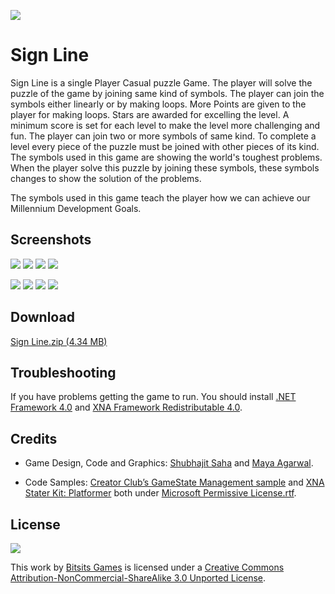 ![](https://github.com/Bitsits/Sign-Line-Assets/raw/master/Windows%20Phone%20App/Sign%20Line%20Mobile%20Small.png)

Sign Line
===
Sign Line is a single Player Casual puzzle Game. The player will solve the puzzle of the game by joining same kind of symbols. The player can join the symbols either linearly or by making loops. More Points are given to the player for making loops. Stars are awarded for excelling the level. A minimum score is set for each level to make the level more challenging and fun. The player can join two or more symbols of same kind. To complete a level every piece of the puzzle must be joined with other pieces of its kind. The symbols used in this game are showing the world's toughest problems. When the player solve this puzzle by joining these symbols, these symbols changes to show the solution of the problems.

The symbols used in this game teach the player how we can achieve our Millennium Development Goals.

Screenshots
---
![](https://github.com/Bitsits/Sign-Line-Assets/raw/master/Windows%20Phone%20App/Sign%20Line%20Screenshot%201.png)
![](https://github.com/Bitsits/Sign-Line-Assets/raw/master/Windows%20Phone%20App/Sign%20Line%20Screenshot%202.png)
![](https://github.com/Bitsits/Sign-Line-Assets/raw/master/Windows%20Phone%20App/Sign%20Line%20Screenshot%203.png)
![](https://github.com/Bitsits/Sign-Line-Assets/raw/master/Windows%20Phone%20App/Sign%20Line%20Screenshot%204.png)

![](https://github.com/Bitsits/Sign-Line-Assets/raw/master/Windows%20Phone%20App/Sign%20Line%20Screenshot%205.png)
![](https://github.com/Bitsits/Sign-Line-Assets/raw/master/Windows%20Phone%20App/Sign%20Line%20Screenshot%206.png)
![](https://github.com/Bitsits/Sign-Line-Assets/raw/master/Windows%20Phone%20App/Sign%20Line%20Screenshot%207.png)
![](https://github.com/Bitsits/Sign-Line-Assets/raw/master/Windows%20Phone%20App/Sign%20Line%20Screenshot%208.png)

Download
---
[Sign Line.zip (4.34 MB)][zip]

Troubleshooting
---
If you have problems getting the game to run. You should install [.NET Framework 4.0] and [XNA Framework Redistributable 4.0].

Credits
---
- Game Design, Code and Graphics: [Shubhajit Saha] and [Maya Agarwal].

- Code Samples: [Creator Club’s GameState Management sample] and [XNA Stater Kit: Platformer] both under [Microsoft Permissive License.rtf].

License
---
![](https://github.com/Bitsits/Sign-Line-Assets/raw/master/Blog/cc.png)

This work by [Bitsits Games] is licensed under a [Creative Commons Attribution-NonCommercial-ShareAlike 3.0 Unported License].

[.NET Framework 4.0]: http://www.microsoft.com/en-in/download/details.aspx?id=17718
[XNA Framework Redistributable 4.0]: http://www.microsoft.com/en-in/download/details.aspx?id=20914

[Creator Club’s GameState Management sample]: http://creators.xna.com/en-US/samples/gamestatemanagement
[XNA Stater Kit: Platformer]: http://msdn.microsoft.com/en-us/library/dd254918.aspx
[Microsoft Permissive License.rtf]: http://creators.xna.com/downloads/?id=15

[Creative Commons Attribution-NonCommercial-ShareAlike 3.0 Unported License]:http://creativecommons.org/licenses/by-nc-sa/3.0/

[Bitsits Games]: https://bitsits.blogspot.com
[Shubhajit Saha]: https://suvozit.blogspot.com
[Maya Agarwal]: https://mayaagarwal.blogspot.com

[zip]: https://github.com/Bitsits/Sign-Line-Assets/raw/master/Sign%20Line.zip
